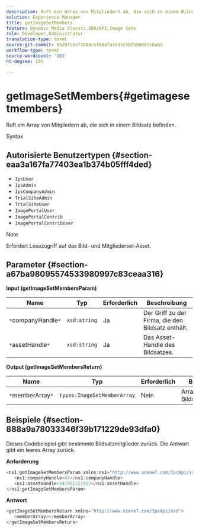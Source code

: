 ```yaml
---
description: Ruft ein Array von Mitgliedern ab, die sich in einem Bildsatz befinden.
solution: Experience Manager
title: getImageSetMembers
feature: Dynamic Media Classic,SDK/API,Image Sets
role: Developer,Administrator
translation-type: tm+mt
source-git-commit: 052bfcbcf1bd4ccf60afa7e3325bf58dd07cba85
workflow-type: tm+mt
source-wordcount: '103'
ht-degree: 15%

---
```



# getImageSetMembers{#getimagesetmembers}

Ruft ein Array von Mitgliedern ab, die sich in einem Bildsatz befinden.

Syntax

## Autorisierte Benutzertypen {#section-eaa3a167fa77403ea1b374b05fff4ded}

* `IpsUser`
* `IpsAdmin`
* `IpsCompanyAdmin`
* `TrialSiteAdmin`
* `TrialSiteUser`
* `ImagePortalUser`
* `ImagePortalContrib`
* `ImagePortalContribUser`

>[!NOTE]
>
>Erfordert Lesezugriff auf das Bild- und Mitgliederset-Asset.

## Parameter {#section-a67ba98095574533980997c83ceaa316}

**Input (getImageSetMembersParam)**

| Name | Typ | Erforderlich | Beschreibung |
|---|---|---|---|
| `*`companyHandle`*` | `xsd:string` | Ja | Der Griff zu der Firma, die den Bildsatz enthält. |
| `*`assetHandle`*` | `xsd:string` | Ja | Das Asset-Handle des Bildsatzes. |

**Output (getImageSetMembersReturn)**

| Name | Typ | Erforderlich | Beschreibung |
|---|---|---|---|
| `*`memberArray`*` | `types:ImageSetMemberArray` | Nein | Array von Bildsatzmitgliedern. |

## Beispiele {#section-888a9a78033346f39b171229de93dfa0}

Dieses Codebeispiel gibt bestimmte Bildsatzmitglieder zurück. Die Antwort gibt ein leeres Array zurück.

**Anforderung**

```java
<ns1:getImageSetMembersParam xmlns:ns1="http://www.scene7.com/IpsApi/xsd">
   <ns1:companyHandle>47</ns1:companyHandle>
   <ns1:assetHandle>34195|22|927</ns1:assetHandle>
</ns1:getImageSetMembersParam>
```

**Antwort**

```java
<getImageSetMembersReturn xmlns="http://www.scene7.com/IpsApi/xsd">
   <memberArray></memberArray>
</getImageSetMembersReturn>
```

